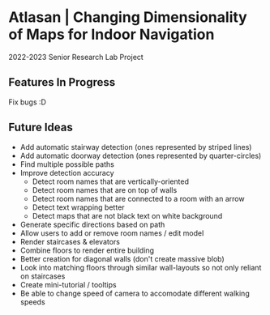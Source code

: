 # Atlasan | Changing Dimensionality of Maps for Indoor Navigation

2022-2023 Senior Research Lab Project

## Features In Progress

Fix bugs :D

## Future Ideas
* Add automatic stairway detection (ones represented by striped lines)
* Add automatic doorway detection (ones represented by quarter-circles)
* Find multiple possible paths
* Improve detection accuracy
    * Detect room names that are vertically-oriented
    * Detect room names that are on top of walls
    * Detect room names that are connected to a room with an arrow
    * Detect text wrapping better
    * Detect maps that are not black text on white background
* Generate specific directions based on path
* Allow users to add or remove room names / edit model
* Render staircases & elevators 
* Combine floors to render entire building
* Better creation for diagonal walls (don't create massive blob)
* Look into matching floors through similar wall-layouts so not only reliant on staircases
* Create mini-tutorial / tooltips
* Be able to change speed of camera to accomodate different walking speeds